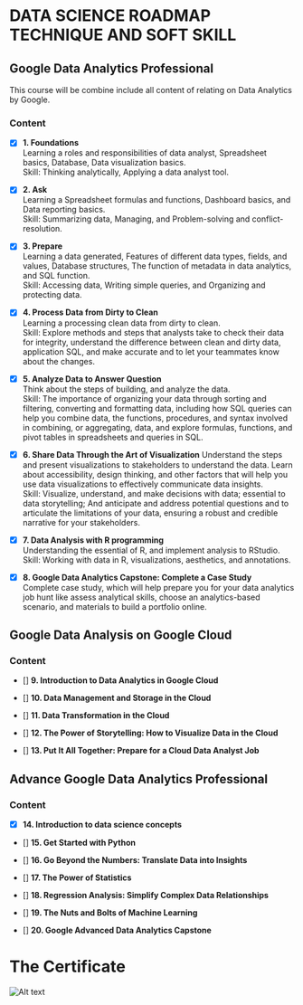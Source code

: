 # DATA SCIENCE ROADMAP TECHNIQUE AND SOFT SKILL 

## Google Data Analytics Professional   

This course will be combine include all content of relating on Data Analytics by Google.    


### Content
- [x] **1. Foundations**  
Learning a roles and responsibilities of data analyst, Spreadsheet basics, Database, Data visualization basics.  
Skill: Thinking analytically, Applying a data analyst tool.  

- [x] **2. Ask**   
Learning a Spreadsheet formulas and functions, Dashboard basics, and Data reporting basics.  
Skill: Summarizing data, Managing, and Problem-solving and conflict-resolution.  

- [x] **3. Prepare**   
Learning a data generated, Features of different data types, fields, and values, Database structures, The function of metadata in data analytics, and SQL function.   
Skill: Accessing data, Writing simple queries, and Organizing and protecting data.      

- [x] **4. Process Data from Dirty to Clean**   
Learning a processing clean data from dirty to clean.        
Skill: Explore methods and steps that analysts take to check their data for integrity, understand the difference between clean and dirty data, application SQL, and make accurate and to let your teammates know about the changes.           

- [x] **5. Analyze Data to Answer Question**        
Think about the steps of building, and analyze the data.     
Skill: The importance of organizing your data through sorting and filtering, converting and formatting data, including how SQL queries can help you combine data, the functions, procedures, and syntax involved in combining, or aggregating, data, and explore formulas, functions, and pivot tables in spreadsheets and queries in SQL.      

- [x] **6. Share Data Through the Art of Visualization**
Understand the steps and present visualizations to stakeholders to understand the data. Learn about accessibility, design thinking, and other factors that will help you use data visualizations to effectively communicate data insights.    
Skill: Visualize, understand, and make decisions with data; essential to data storytelling; And anticipate and address potential questions and to articulate the limitations of your data, ensuring a robust and credible narrative for your stakeholders.      

- [x] **7. Data Analysis with R programming**       
Understanding the essential of R, and implement analysis to RStudio.   
Skill: Working with data in R, visualizations, aesthetics, and annotations.   

- [x] **8. Google Data Analytics Capstone: Complete a Case Study**      
Complete case study, which will help prepare you for your data analytics job hunt like assess analytical skills, choose an analytics-based scenario, and materials to build a portfolio online.   


## Google Data Analysis on Google Cloud
### Content

- [] **9. Introduction to Data Analytics in Google Cloud**   


- [] **10. Data Management and Storage in the Cloud**    


- [] **11. Data Transformation in the Cloud**    


- [] **12. The Power of Storytelling: How to Visualize Data in the Cloud**    


- [] **13. Put It All Together: Prepare for a Cloud Data Analyst Job**


## Advance Google Data Analytics Professional   
### Content  

- [x] **14. Introduction to data science concepts**      


- [] **15. Get Started with Python**       


- [] **16. Go Beyond the Numbers: Translate Data into Insights**         


- [] **17. The Power of Statistics**     



- [] **18. Regression Analysis: Simplify Complex Data Relationships**    



- [] **19. The Nuts and Bolts of Machine Learning**     


- [] **20. Google Advanced Data Analytics Capstone**     


<!-- ## Google Machine Learning Engineer

- [] **21. Professional Machine Learning Engineer Study Guide**


- [] **22. A Tour of Google Cloud Hands-on Labs**


- [] **23. Introduction to AI and Machine Learning on Google Cloud**


- [] **24. Prepare Data for ML APIs on Google Cloud** 


- [] **25. Working with Notebooks in Vertex AI**


- [] **26. Create ML Models with BigQuery ML**


- [] **27. Engineer Data for Predictive Modeling with BigQuery ML**


- [] **28. Feature Engineering**


- [] **29. Build, Train and Deploy ML Models with Keras on Google Cloud**


- [] **30. Production Machine Learning Systems**


- [] **31. Machine Learning Operations (MLOps): Getting Started**


- [] **32. Machine Learning Operations (MLOps) with Vertex AI: Manage Features**


- [] **33. Introduction to Generative AI**


- [] **34. Introduction to Large Language Models**


- [] **35. Machine Learning Operations (MLOps) for Generative AI**


- [] **36. Machine Learning Operations (MLOps) with Vertex AI: Model Evaluation**


- [] **37. Build and Deploy Machine Learning Solutions on Vertex AI**


- [] **38. Create Generative AI Apps on Google Cloud**


- [] **39. Responsible AI for Developers: Fairness & Bias**


- [] **40. Responsible AI for Developers: Interpretability & Transparency**


- [] **41. Responsible AI for Developers: Privacy & Safety**
 -->


# The Certificate  
![Alt text]()